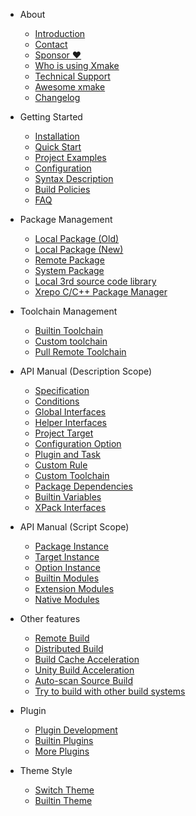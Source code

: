 - About

  - [Introduction](about/introduction.md)
  - [Contact](about/contact.md)
  - [Sponsor ❤️](about/sponsor.md)
  - [Who is using Xmake](about/who_is_using_xmake.md)
  - [Technical Support](about/technical_support.md)
  - [Awesome xmake](about/awesome.md)
  - [Changelog](about/changelog.md)

- Getting Started

  - [Installation](guide/installation.md)
  - [Quick Start](guide/quickstart.md)
  - [Project Examples](guide/project_examples.md)
  - [Configuration](guide/configuration.md)
  - [Syntax Description](guide/syntax_description.md)
  - [Build Policies](guide/build_policies.md)
  - [FAQ](guide/faq.md)

- Package Management

  - [Local Package (Old)](package/local_package_old.md)
  - [Local Package (New)](package/local_package.md)
  - [Remote Package](package/remote_package.md)
  - [System Package](package/system_package.md)
  - [Local 3rd source code library](package/local_3rd_source_library.md)
  - [Xrepo C/C++ Package Manager](https://xrepo.xmake.io/#/getting_started)

- Toolchain Management

  - [Builtin Toolchain](toolchain/builtin_toolchains.md)
  - [Custom toolchain](manual/custom_toolchain.md)
  - [Pull Remote Toolchain](toolchain/remote_toolchain.md)

- API Manual (Description Scope)

  - [Specification](manual/specification.md)
  - [Conditions](manual/conditions.md)
  - [Global Interfaces](manual/global_interfaces.md)
  - [Helper Interfaces](manual/helper_interfaces.md)
  - [Project Target](manual/project_target.md)
  - [Configuration Option](manual/configuration_option.md)
  - [Plugin and Task](manual/plugin_task.md)
  - [Custom Rule](manual/custom_rule.md)
  - [Custom Toolchain](manual/custom_toolchain.md)
  - [Package Dependencies](manual/package_dependencies.md)
  - [Builtin Variables](manual/builtin_variables.md)
  - [XPack Interfaces](manual/xpack.md)

- API Manual (Script Scope)

  - [Package Instance](manual/package_instance.md)
  - [Target Instance](manual/target_instance.md)
  - [Option Instance](manual/option_instance.md)
  - [Builtin Modules](manual/builtin_modules.md)
  - [Extension Modules](manual/extension_modules.md)
  - [Native Modules](manual/native_modules.md)

- Other features

  - [Remote Build](features/remote_build.md)
  - [Distributed Build](features/distcc_build.md)
  - [Build Cache Acceleration](features/build_cache.md)
  - [Unity Build Acceleration](features/unity_build.md)
  - [Auto-scan Source Build](features/autogen.md)
  - [Try to build with other build systems](features/trybuild.md)

- Plugin

  - [Plugin Development](plugin/plugin_development.md)
  - [Builtin Plugins](plugin/builtin_plugins.md)
  - [More Plugins](plugin/more_plugins.md)

- Theme Style

  - [Switch Theme](theme/switch_theme.md)
  - [Builtin Theme](theme/builtin_themes.md)

